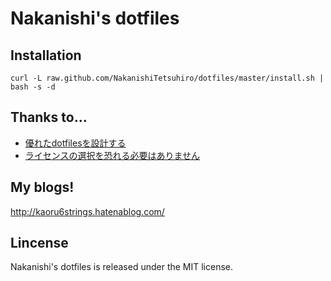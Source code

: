 # Nakanishi's dotfiles

## Installation

    curl -L raw.github.com/NakanishiTetsuhiro/dotfiles/master/install.sh | bash -s -d

## Thanks to...

* [優れたdotfilesを設計する](http://tellme.tokyo/post/2015/07/16/dotfiles/ "優れたdotfilesを設計する")
* [ライセンスの選択を恐れる必要はありません](http://qiita.com/tadsan/items/99d816e78ca429093b75 "ライセンスの選択を恐れる必要はありません")

## My blogs!

http://kaoru6strings.hatenablog.com/

## Lincense

Nakanishi's dotfiles is released under the MIT license.
